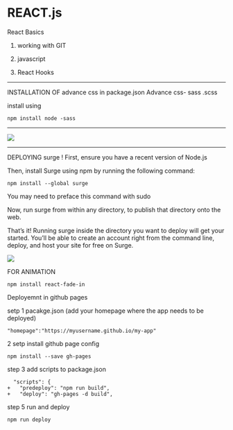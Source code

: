 # REACT.js

React Basics 
1) working with GIT 

2) javascript 

3) React Hooks 

<hr />
INSTALLATION OF advance css in package.json
Advance css- sass .scss

install using
```
npm install node -sass
```
<hr/>
<img src="https://mildaintrainings.com/wp-content/uploads/2017/11/react-logo.png"/>

<hr/>
DEPLOYING surge !
First, ensure you have a recent version of Node.js

Then, install Surge using npm by running the following command:
```
npm install --global surge
```

You may need to preface this command with sudo

Now, run surge from within any directory, to publish that directory onto the web.

That’s it! Running surge inside the directory you want to deploy will get your started. You’ll be able to create an account right from the command line, deploy, and host your site for free on Surge.

<img src="https://surge.sh/images/help/getting-started-with-surge.gif"/>

FOR ANIMATION 

```
npm install react-fade-in
```

Deployemnt in github pages 

setp 1 pacakge.json (add your homepage where the app needs to be deployed)

```
"homepage":"https://myusername.github.io/my-app"
```
2 setp install github page config

```
npm install --save gh-pages
```

step 3 add scripts to package.json

```
  "scripts": {
+   "predeploy": "npm run build",
+   "deploy": "gh-pages -d build",
```

step 5 run and deploy

```
npm run deploy
```